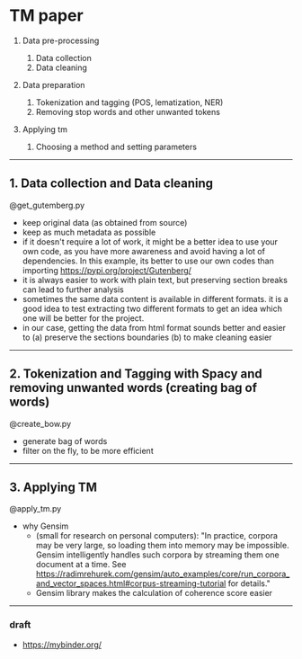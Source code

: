 # TM paper


1. Data pre-processing
    1. Data collection
    2. Data cleaning

2. Data preparation
    1. Tokenization and tagging (POS, lematization, NER)
    2. Removing stop words and other unwanted tokens

3. Applying tm
    1. Choosing a method and setting parameters


-----
## 1. Data collection and Data cleaning
@get_gutemberg.py

- keep original data (as obtained from source)
- keep as much metadata as possible
- if it doesn't require a lot of work, it might be a better idea to use your own code, as you have more awareness and avoid having a lot of dependencies. In this example, its better to use our own codes than importing https://pypi.org/project/Gutenberg/
- it is always easier to work with plain text, but preserving section breaks can lead to further analysis
- sometimes the same data content is available in different formats. it is a good idea to test extracting two different formats to get an idea which one will be better for the project.
- in our case, getting the data from html format sounds better and easier to (a) preserve the sections boundaries (b) to make cleaning easier


-----
## 2. Tokenization and Tagging with Spacy and removing unwanted words (creating bag of words)
@create_bow.py
- generate bag of words
- filter on the fly, to be more efficient

-----
## 3. Applying TM 
@apply_tm.py
- why Gensim 
    - (small for research on personal computers): "In practice, corpora may be very large, so loading them into memory may be impossible. Gensim intelligently handles such corpora by streaming them one document at a time. See https://radimrehurek.com/gensim/auto_examples/core/run_corpora_and_vector_spaces.html#corpus-streaming-tutorial for details." 
    - Gensim library makes the calculation of coherence score easier


-----
### draft
- https://mybinder.org/ 